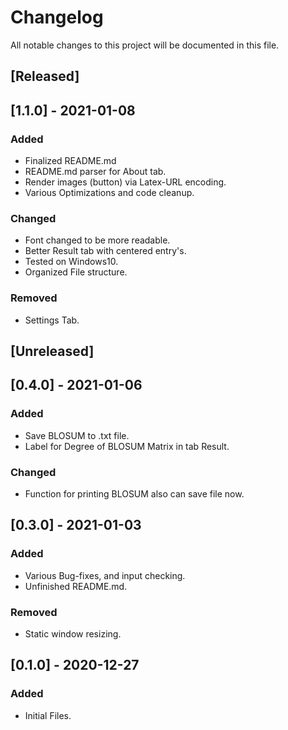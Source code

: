# Changelog
All notable changes to this project will be documented in this file.

## [Released]

## [1.1.0] - 2021-01-08
### Added
- Finalized README.md
- README.md parser for About tab.
- Render images (button) via Latex-URL encoding.
- Various Optimizations and code cleanup.

### Changed
- Font changed to be more readable.
- Better Result tab with centered entry's.
- Tested on Windows10.
- Organized File structure.

### Removed
- Settings Tab.

## [Unreleased]

## [0.4.0] - 2021-01-06
### Added
- Save BLOSUM to .txt file.
- Label for Degree of BLOSUM Matrix in tab Result.

### Changed
- Function for printing BLOSUM also can save file now.

## [0.3.0] - 2021-01-03
### Added
- Various Bug-fixes, and input checking.
- Unfinished README.md.

### Removed
- Static window resizing.

## [0.1.0] - 2020-12-27
### Added
- Initial Files.
